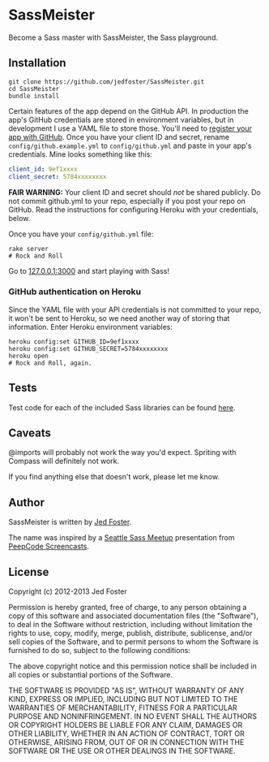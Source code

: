 # SassMeister #

Become a Sass master with SassMeister, the Sass playground.


## Installation ##

```
git clone https://github.com/jedfoster/SassMeister.git
cd SassMeister
bundle install
```

Certain features of the app depend on the GitHub API. In production the app's GitHub credentials are stored in environment variables, but in development I use a YAML file to store those. You'll need to [register your app with GitHub](https://github.com/settings/applications/new). Once you have your client ID and secret, rename `config/github.example.yml` to `config/github.yml` and paste in your app's credentials. Mine looks something like this:

```yaml
client_id: 9ef1xxxx
client_secret: 5784xxxxxxxx
```

**FAIR WARNING:** Your client ID and secret should _not_ be shared publicly. Do not commit github.yml to your repo, especially if you post your repo on GitHub. Read the instructions for configuring Heroku with your credentials, below.

Once you have your `config/github.yml` file:

```
rake server
# Rock and Roll
```

Go to [127.0.0.1:3000](http://127.0.0.1:3000) and start playing with Sass!


### GitHub authentication on Heroku ###

Since the YAML file with your API credentials is not committed to your repo, it won't be sent to Heroku, so we need another way of storing that information. Enter Heroku environment variables:

```
heroku config:set GITHUB_ID=9ef1xxxx
heroku config:set GITHUB_SECRET=5784xxxxxxxx
heroku open
# Rock and Roll, again.
```


## Tests ##

Test code for each of the included Sass libraries can be found [here](https://github.com/jedfoster/SassMeister/blob/master/TESTS.md).

## Caveats ##

@imports will probably not work the way you'd expect. Spriting with Compass will definitely not work.

If you find anything else that doesn't work, please let me know.

## Author
SassMeister is written by [Jed Foster][jedfoster].

The name was inspired by a [Seattle Sass Meetup][meetup] presentation from [PeepCode Screencasts][peepcode].

## License
Copyright (c) 2012-2013 Jed Foster<br>

Permission is hereby granted, free of charge, to any person obtaining a copy of this software and associated documentation files (the "Software"), to deal in the Software without restriction, including without limitation the rights to use, copy, modify, merge, publish, distribute, sublicense, and/or sell copies of the Software, and to permit persons to whom the Software is furnished to do so, subject to the following conditions:

The above copyright notice and this permission notice shall be included in all copies or substantial portions of the Software.

THE SOFTWARE IS PROVIDED "AS IS", WITHOUT WARRANTY OF ANY KIND, EXPRESS OR IMPLIED, INCLUDING BUT NOT LIMITED TO THE WARRANTIES OF MERCHANTABILITY, FITNESS FOR A PARTICULAR PURPOSE AND NONINFRINGEMENT. IN NO EVENT SHALL THE AUTHORS OR COPYRIGHT HOLDERS BE LIABLE FOR ANY CLAIM, DAMAGES OR OTHER LIABILITY, WHETHER IN AN ACTION OF CONTRACT, TORT OR OTHERWISE, ARISING FROM, OUT OF OR IN CONNECTION WITH THE SOFTWARE OR THE USE OR OTHER DEALINGS IN THE SOFTWARE.

[jedfoster]: http://jedfoster.com
[meetup]: http://www.meetup.com/SASSlang/
[peepcode]: [https://peepcode.com]
